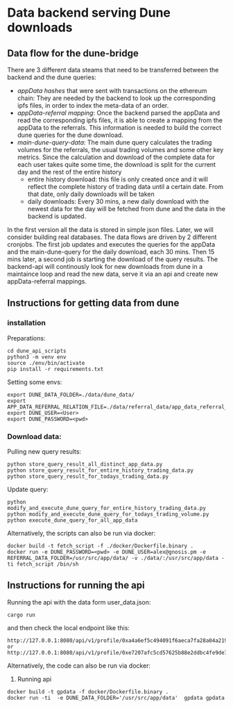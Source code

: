 # Data backend serving Dune downloads

## Data flow for the dune-bridge

There are 3 different data steams that need to be transferred between the backend and the dune queries:

- *appData hashes* that were sent with transactions on the ethereum chain: 
They are needed by the backend to look up the corresponding ipfs files, in order to index the meta-data of an order.
- *appData-referral mapping*: Once the backend parsed the appData and read the corresponding ipfs files, it is able to create a mapping from the appData to the referrals.
This information is needed to build the correct dune queries for the dune download. 
- *main-dune-query-data*: The main dune query calculates the trading volumes for the referrals, the usual trading volumes and some other key metrics. Since the calculation and download of the complete data for each user takes quite some time, the download is split for the current day and the rest of the entire history
    - entire history download: this file is only created once and it will reflect the complete history of trading data until a certain date. From that date, only daily downloads will be taken
    - daily downloads: Every 30 mins, a new daily download with the newest data for the day will be fetched from dune and the data in the backend is updated.

In the first version all the data is stored in simple json files. Later, we will consider building real databases. 
The data flows are driven by 2 different cronjobs. 
The first job updates and executes the queries for the appData and the main-dune-query for the daily download, each 30 mins. 
Then 15 mins later, a second job is starting the download of the query results. 
The backend-api will continously look for new downloads from dune in a maintaince loop and read the new data, serve it via an api and create new appData-referral mappings.



## Instructions for getting data from dune


### installation

Preparations:

```
cd dune_api_scripts
python3 -m venv env
source ./env/bin/activate
pip install -r requirements.txt
```
Setting some envs:
```
export DUNE_DATA_FOLDER=./data/dune_data/
export APP_DATA_REFERRAL_RELATION_FILE=./data/referral_data/app_data_referral_relationship.json        
export DUNE_USER=<User>
export DUNE_PASSWORD=<pwd>
```

### Download data:

Pulling new query results:

```
python store_query_result_all_distinct_app_data.py
python store_query_result_for_entire_history_trading_data.py
python store_query_result_for_todays_trading_data.py
```


Update query:
```
python modify_and_execute_dune_query_for_entire_history_trading_data.py
python modify_and_execute_dune_query_for_todays_trading_volume.py
python execute_dune_query_for_all_app_data
```

Alternatively, the scripts can also be run via docker:
```
docker build -t fetch_script -f ./docker/Dockerfile.binary .
docker run -e DUNE_PASSWORD=<pwd> -e DUNE_USER=alex@gnosis.pm -e REFERRAL_DATA_FOLDER=/usr/src/app/data/ -v ./data/:/usr/src/app/data -ti fetch_script /bin/sh
```


## Instructions for running the api

Running the api with the data form user_data.json:
```
cargo run
```


and then check the local endpoint like this:

```
http://127.0.0.1:8080/api/v1/profile/0xa4a6ef5c494091f6aeca7fa28a04a219dd0f31b5
or
http://127.0.0.1:8080/api/v1/profile/0xe7207afc5cd57625b88e2ddbc4fe9de794a76b0f
```

Alternatively, the code can also be run via docker:

1. Running api
```
docker build -t gpdata -f docker/Dockerfile.binary . 
docker run -ti  -e DUNE_DATA_FOLDER='/usr/src/app/data'  gpdata gpdata           
```

